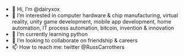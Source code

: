 - 👋 Hi, I’m @dairyxox
- 👀 I’m interested in computer hardware & chip manufacturing, virtual reality, unity game development, mobile app development, home automation, IT process automation, bitcoin, invention & innovation 
- 🌱 I’m currently learning python
- 💞️ I’m looking to collaborate on friendship & careers
- 📫 How to reach me: twitter @RussCarrothers

<!---
dairyxox/dairyxox is a ✨ special ✨ repository because its `README.md` (this file) appears on your GitHub profile.
You can click the Preview link to take a look at your changes.
--->
